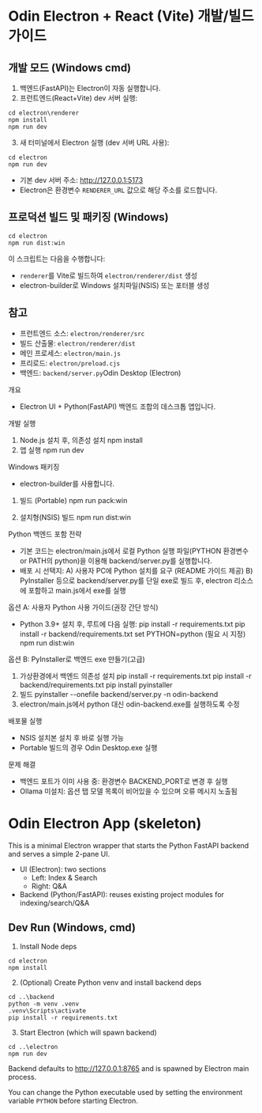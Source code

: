 # Odin Electron + React (Vite) 개발/빌드 가이드

## 개발 모드 (Windows cmd)
1. 백엔드(FastAPI)는 Electron이 자동 실행합니다.
2. 프런트엔드(React+Vite) dev 서버 실행:

```
cd electron\renderer
npm install
npm run dev
```

3. 새 터미널에서 Electron 실행 (dev 서버 URL 사용):
```
cd electron
npm run dev
```

- 기본 dev 서버 주소: http://127.0.0.1:5173
- Electron은 환경변수 `RENDERER_URL` 값으로 해당 주소를 로드합니다.

## 프로덕션 빌드 및 패키징 (Windows)
```
cd electron
npm run dist:win
```

이 스크립트는 다음을 수행합니다:
- `renderer`를 Vite로 빌드하여 `electron/renderer/dist` 생성
- electron-builder로 Windows 설치파일(NSIS) 또는 포터블 생성

## 참고
- 프런트엔드 소스: `electron/renderer/src`
- 빌드 산출물: `electron/renderer/dist`
- 메인 프로세스: `electron/main.js`
- 프리로드: `electron/preload.cjs`
- 백엔드: `backend/server.py`Odin Desktop (Electron)

개요
- Electron UI + Python(FastAPI) 백엔드 조합의 데스크톱 앱입니다.

개발 실행
1) Node.js 설치 후, 의존성 설치
   npm install
2) 앱 실행
   npm run dev

Windows 패키징
- electron-builder를 사용합니다.

1) 빌드 (Portable)
   npm run pack:win

2) 설치형(NSIS) 빌드
   npm run dist:win

Python 백엔드 포함 전략
- 기본 코드는 electron/main.js에서 로컬 Python 실행 파일(PYTHON 환경변수 or PATH의 python)을 이용해 backend/server.py를 실행합니다.
- 배포 시 선택지:
  A) 사용자 PC에 Python 설치를 요구 (README 가이드 제공)
  B) PyInstaller 등으로 backend/server.py를 단일 exe로 빌드 후, electron 리소스에 포함하고 main.js에서 exe를 실행

옵션 A: 사용자 Python 사용 가이드(권장 간단 방식)
- Python 3.9+ 설치 후, 루트에 다음 실행:
   pip install -r requirements.txt
   pip install -r backend/requirements.txt
   set PYTHON=python  (필요 시 지정)
   npm run dist:win

옵션 B: PyInstaller로 백엔드 exe 만들기(고급)
1) 가상환경에서 백엔드 의존성 설치
   pip install -r requirements.txt
   pip install -r backend/requirements.txt
   pip install pyinstaller
2) 빌드
   pyinstaller --onefile backend/server.py -n odin-backend
3) electron/main.js에서 python 대신 odin-backend.exe를 실행하도록 수정

배포물 실행
- NSIS 설치본 설치 후 바로 실행 가능
- Portable 빌드의 경우 Odin Desktop.exe 실행

문제 해결
- 백엔드 포트가 이미 사용 중: 환경변수 BACKEND_PORT로 변경 후 실행
- Ollama 미설치: 옵션 탭 모델 목록이 비어있을 수 있으며 오류 메시지 노출됨
# Odin Electron App (skeleton)

This is a minimal Electron wrapper that starts the Python FastAPI backend and serves a simple 2-pane UI.

- UI (Electron): two sections
  - Left: Index & Search
  - Right: Q&A
- Backend (Python/FastAPI): reuses existing project modules for indexing/search/Q&A

## Dev Run (Windows, cmd)

1) Install Node deps

```
cd electron
npm install
```

2) (Optional) Create Python venv and install backend deps

```
cd ..\backend
python -m venv .venv
.venv\Scripts\activate
pip install -r requirements.txt
```

3) Start Electron (which will spawn backend)

```
cd ..\electron
npm run dev
```

Backend defaults to http://127.0.0.1:8765 and is spawned by Electron main process.

You can change the Python executable used by setting the environment variable `PYTHON` before starting Electron.
